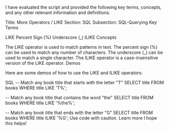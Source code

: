 I have evaluated the script and provided the following key terms, concepts, and any other relevant information and definitions.

Title: More Operators / LIKE
Section: SQL
Subsection: SQL-Querying
Key Terms

LIKE
Percent Sign (%)
Underscore (_)
ILIKE
Concepts

The LIKE operator is used to match patterns in text.
The percent sign (%) can be used to match any number of characters.
The underscore (_) can be used to match a single character.
The ILIKE operator is a case-insensitive version of the LIKE operator.
Demos

Here are some demos of how to use the LIKE and ILIKE operators:

SQL
-- Match any book title that starts with the letter "T"
SELECT title
FROM books
WHERE title LIKE 'T%';

-- Match any book title that contains the word "the"
SELECT title
FROM books
WHERE title LIKE '%the%';

-- Match any book title that ends with the letter "G"
SELECT title
FROM books
WHERE title ILIKE '%G';
Use code with caution. Learn more
I hope this helps!
